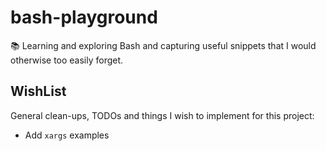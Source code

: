 # bash-playground

📚 Learning and exploring Bash and capturing useful snippets that I would otherwise too easily forget.

## WishList

General clean-ups, TODOs and things I wish to implement for this project:

* Add `xargs` examples
